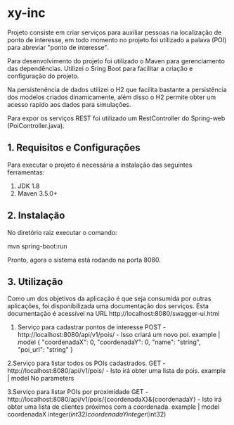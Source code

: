 # xy-inc

Projeto consiste em criar serviços para auxiliar pessoas na localização de ponto de interesse, em todo momento no projeto foi utilizado a palava (POI) para abreviar "ponto de interesse".

Para desenvolvimento do projeto foi utilizado o Maven para gerenciamento das dependências. Utilizei o Sring Boot para facilitar a criação e configuração do projeto.

Na persistenência de dados utilizei o H2 que facilita bastante a persistência dos modelos criados dinamicamente, além disso o H2 permite obter um acesso rapido aos dados para simulações.

Para expor os serviços REST foi utilizado um RestController do Spring-web (PoiController.java).


## 1. Requisitos e Configurações

Para executar o projeto é necessária a instalação das seguintes ferramentas:
1. JDK 1.8
2. Maven 3.5.0+


## 2. Instalação

No diretório raiz executar o comando:

mvn spring-boot:run

Pronto, agora o sistema está rodando na porta 8080.


## 3. Utilização
Como um dos objetivos da aplicação é que seja consumida por outras aplicações, foi disponibilizada uma documentação dos serviços. Esta documentação é acessível na URL http://localhost:8080/swagger-ui.html

1. Serviço para cadastrar pontos de interesse
POST - http://localhost:8080/api/v1/pois/  - Isso criará um novo poi.
example | model
{
  "coordenadaX": 0,
  "coordenadaY": 0,
  "name": "string",
  "poi_url": "string"
}

2.Serviço para listar todos os POIs cadastrados.
GET - http://localhost:8080/api/v1/pois/  - Isto irá obter uma lista de pois.
example | model
No parameters

3.Serviço para listar POIs por proximidade
GET - http://localhost:8080/api/v1/pois/{coordenadaX}&{coordenadaY}  - Isto irá obter uma lista de clientes próximos com a coordenada.
example | model
coordenadaX integer($int32)
coordenadaY integer($int32)
